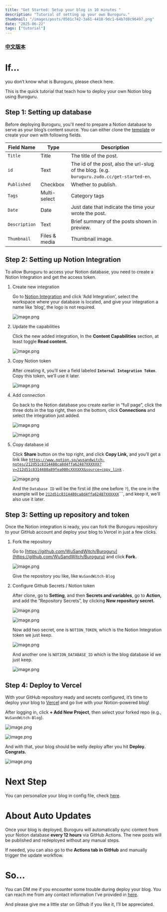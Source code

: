 ```yaml
---
title: "Get Started: Setup your blog in 10 minutes "
description: "Tutorial of setting up your own Buroguru."
thumbnail: "/images/posts/0501c742-3a61-4418-9dc1-64b7d8c96497.png"
date: "2025-06-22"
tags: ["tutorial"]
---
```


### [中文版本](https://buroguru.zudo.cc/posts/get-started-zh)


# If…


you don’t know what is Buroguru, please check here.


This is the quick tutorial that teach how to deploy your own Notion blog using Buroguru.


## Step 1: Setting up database


Before deploying Buroguru, you'll need to prepare a Notion database to serve as your blog’s content source. You can either clone the [template](/21ad51c831448068b621f3b5def5dd2d) or create your own with following fields.


| Field Name    | Type          | Description                                                                                 |
| ------------- | ------------- | ------------------------------------------------------------------------------------------- |
| `Title`       | Title         | The title of the post.                                                                      |
| `id`          | Text          | The id of the post, also the url-slug of the blog. (e.g. `buruguru.zudo.cc/get-started-en`. |
| `Published`   | Checkbox      | Whether to publish.                                                                         |
| `Tags`        | Multi-select  | Category tags                                                                               |
| `Date`        | Date          | Just date that indicate the time your wrote the post.                                       |
| `Description` | Text          | Brief summary of the posts shown in preview.                                                |
| `Thumbnail`   | Files & media | Thumbnail image.                                                                            |


## Step 2: Setting up Notion Integration


To allow Buroguru to access your Notion database, you need to create a Notion Integration and get the access token.

1. Create new integration

	Go to [Notion Integration](https://www.notion.so/profile/integrations) and click ‘Add Integration’, select the workspace where your database is located, and give your integration a name like ‘blog’, the logo is not required.


	![image.png](/images/posts/c9ecb8d4-9c1b-453c-8d53-7a89a723e070.png)

2. Update the capabilities

	Click the new added integration, In the **Content Capabilities** section, at least toggle **Read content.**


	![image.png](/images/posts/779d455c-a3c9-47e6-846f-5f7b2a10994d.png)

3. Copy Notion token

	After creating it, you’ll see a field labeled **`Internal Integration Token`**. Copy this token, we’ll use it later.


	![image.png](/images/posts/1e0952a4-aeed-45e6-a7b5-78eb8981733a.png)

4. Add connection

	Go back to the Notion database you create earlier in “full page”, click the three dots in the top right, then on the bottom, click **Connections** and select the integration just added.


	![image.png](/images/posts/1668de88-8fe5-43ce-8471-3a9c4d49a9c7.png)


	![image.png](/images/posts/19fe211f-42fe-41a6-a975-44c4e760b7b5.png)

5. Copy database id

	Click **Share** button on the top right, and click **Copy Link,** and you’ll get a link like [`https://www.notion.so/wusandwitch-notes/212d51c8314480ca8d4ffa62487XXXXXX?v=212d51c8314480a89fea000cXXXXXX&source=copy_link`](https://www.notion.so/wusandwitch-notes/212d51c8314480ca8d4ffa624873e734?v=212d51c8314480a89fea000c43f4e73f) .


	![image.png](/images/posts/18bc0bbf-9100-42cc-920c-dc825bec7543.png)


	And the `Database ID` will be the first id (the one before `?`), the one in the example will be  [`212d51c8314480ca8d4ffa62487XXXXXX`](https://www.notion.so/wusandwitch-notes/212d51c8314480ca8d4ffa624873e734?v=212d51c8314480a89fea000c43f4e73f)```, and keep it, we'll also use it later.


## Step 3: Setting up repository and token


Once the Notion integration is ready, you can fork the Buroguru repository to your GitHub account and deploy your blog to Vercel in just a few clicks.

1. Fork the repository

	Go to [https://github.com/WuSandWitch/Buroguru](https://github.com/WuSandWitch/Buroguru) and click **Fork.**


	![image.png](/images/posts/17d8f930-415d-43a8-811a-f08e8e80ca26.png)


	Give the repository you like, like `WuSandWitch-Blog`

2. Configure Github Secrets /  Notion token

	After clone, go to **Setting**, and then **Secrets and variables**, go to **Action,** and add the “Repository Secrets”, by clicking **New repository secret.**


	![image.png](/images/posts/025892f6-318c-455a-92aa-f4a0eedb37c5.png)


	![image.png](/images/posts/94763a5f-d0b5-4cd6-9a3a-250a3ca15ebe.png)


	Now add two secret, one is `NOTION_TOKEN`, which is the Notion Integration token we just keep.


	![image.png](/images/posts/cd79dafd-fa10-4293-8961-ee49ea782073.png)


	And another one is `NOTION_DATABASE_ID` which is the blog database id we just keep.


	![image.png](/images/posts/653814fc-10f7-4bbe-8049-859205fe2f33.png)


## Step 4: Deploy to Vercel


With your GitHub repository ready and secrets configured, it’s time to deploy your blog to [Vercel](https://vercel.com/) and go live with your Notion-powered blog!


After logging in, click **+ Add New Project**, then select your forked repo (e.g., `WuSandWitch-Blog`).


![image.png](/images/posts/9b0ee6e6-1520-4d7b-ae67-df98d8e2088c.png)


![image.png](/images/posts/57a4448e-b2d0-4fc3-91fb-c4247a008187.png)


And with that, your blog should be welly deploy after you hit **Deploy. Congrats.**


![image.png](/images/posts/c387d0ab-f975-4f2d-ac83-84fb05932dc2.png)


# Next Step


You can personalize your blog in config file, check [here](https://buroguru.zudo.cc/posts/config-guide-en).


# About Auto Updates


Once your blog is deployed, Buroguru will automatically sync content from your Notion database **every 12 hours** via GitHub Actions. The new posts will be published and redeployed without any manual steps.


If needed, you can also go to the **Actions tab in GitHub** and manually trigger the update workflow.


# So…


You can DM me if you encounter some trouble during deploy your blog. You can reach me from any contact information I’ve provided in [here](https://wusandwitch.zudo.cc/).


And please give me a little star on Github if you like it, I’ll be appreciated.


